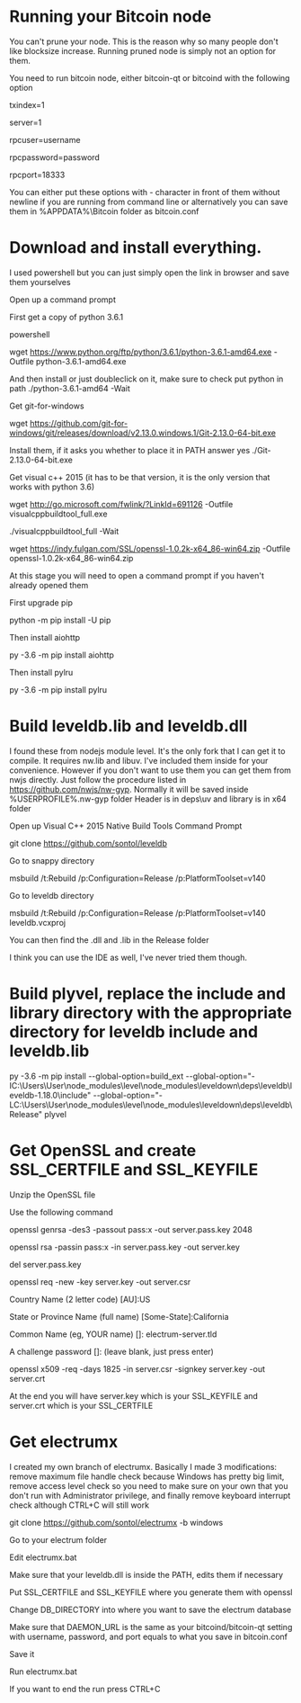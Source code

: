 Running your Bitcoin node
==========================

You can't prune your node. This is the reason why so many people don't like blocksize increase. Running pruned node is simply not an option for them.

You need to run bitcoin node, either bitcoin-qt or bitcoind with the following option

txindex=1

server=1

rpcuser=username

rpcpassword=password

rpcport=18333

You can either put these options with - character in front of them without newline if you are running from command line or alternatively you can save them in %APPDATA%\Bitcoin folder as bitcoin.conf

Download and install everything. 
==========================

I used powershell but you can just simply open the link in browser and save them yourselves

Open up a command prompt

First get a copy of python 3.6.1

powershell

wget https://www.python.org/ftp/python/3.6.1/python-3.6.1-amd64.exe -Outfile python-3.6.1-amd64.exe 

And then install or just doubleclick on it, make sure to check put python in path
./python-3.6.1-amd64 -Wait

Get git-for-windows

wget https://github.com/git-for-windows/git/releases/download/v2.13.0.windows.1/Git-2.13.0-64-bit.exe

Install them, if it asks you whether to place it in PATH answer yes
./Git-2.13.0-64-bit.exe

Get visual c++ 2015 (it has to be that version, it is the only version that works with python 3.6)

wget http://go.microsoft.com/fwlink/?LinkId=691126 -Outfile visualcppbuildtool_full.exe

./visualcppbuildtool_full -Wait

wget https://indy.fulgan.com/SSL/openssl-1.0.2k-x64_86-win64.zip -Outfile openssl-1.0.2k-x64_86-win64.zip


At this stage you will need to open a command prompt if you haven't already opened them

First upgrade pip

python -m pip install -U pip

Then install aiohttp

py -3.6 -m pip install aiohttp

Then install pylru

py -3.6 -m pip install pylru

Build leveldb.lib and leveldb.dll
==========================

I found these from nodejs module level. It's the only fork that I can get it to compile. It requires nw.lib and libuv. I've included them inside for your convenience. However if you don't want to use them you can get them from nwjs directly. Just follow the procedure listed in https://github.com/nwjs/nw-gyp. Normally it will be saved inside %USERPROFILE%\.nw-gyp folder
Header is in deps\uv and library is in x64 folder

Open up Visual C++ 2015 Native Build Tools Command Prompt

git clone https://github.com/sontol/leveldb

Go to snappy directory

msbuild /t:Rebuild /p:Configuration=Release /p:PlatformToolset=v140

Go to leveldb directory

msbuild /t:Rebuild /p:Configuration=Release /p:PlatformToolset=v140 leveldb.vcxproj

You can then find the .dll and .lib in the Release folder

I think you can use the IDE as well, I've never tried them though.

Build plyvel, replace the include and library directory with the appropriate directory for leveldb include and leveldb.lib
=================================

py -3.6 -m pip install --global-option=build_ext --global-option="-IC:\Users\User\node_modules\level\node_modules\leveldown\deps\leveldb\leveldb-1.18.0\include" --global-option="-LC:\Users\User\node_modules\level\node_modules\leveldown\deps\leveldb\Release" plyvel

Get OpenSSL and create SSL_CERTFILE and SSL_KEYFILE
=========================

Unzip the OpenSSL file

Use the following command

openssl genrsa -des3 -passout pass:x -out server.pass.key 2048

openssl rsa -passin pass:x -in server.pass.key -out server.key

del server.pass.key

openssl req -new -key server.key -out server.csr

Country Name (2 letter code) [AU]:US

State or Province Name (full name) [Some-State]:California

Common Name (eg, YOUR name) []: electrum-server.tld

A challenge password []: (leave blank, just press enter)

openssl x509 -req -days 1825 -in server.csr -signkey server.key -out server.crt

At the end you will have server.key which is your SSL_KEYFILE and server.crt which is your SSL_CERTFILE


Get electrumx
==========================

I created my own branch of electrumx. Basically I made 3 modifications: remove maximum file handle check because Windows has pretty big limit, remove access level check so you need to make sure on your own that you don't run with Administrator privilege, and finally remove keyboard interrupt check although CTRL+C will still work

git clone https://github.com/sontol/electrumx -b windows

Go to your electrum folder

Edit electrumx.bat

Make sure that your leveldb.dll is inside the PATH, edits them if necessary

Put SSL_CERTFILE and SSL_KEYFILE where you generate them with openssl

Change DB_DIRECTORY into where you want to save the electrum database

Make sure that DAEMON_URL is the same as your bitcoind/bitcoin-qt setting with username, password, and port equals to what you save in bitcoin.conf

Save it

Run electrumx.bat

If you want to end the run press CTRL+C
